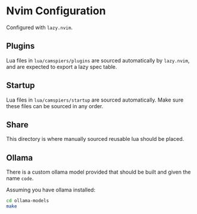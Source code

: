 # Nvim Configuration

Configured with `lazy.nvim`.

## Plugins

Lua files in `lua/camspiers/plugins` are sourced automatically by `lazy.nvim`, and are expected to export a lazy spec table.

## Startup

Lua files in `lua/camspiers/startup` are sourced automatically. Make sure these files can be sourced in any order.

## Share

This directory is where manually sourced reusable lua should be placed.

## Ollama

There is a custom ollama model provided that should be built and given the name `code`.

Assuming you have ollama installed:

```bash
cd ollama-models
make
```
